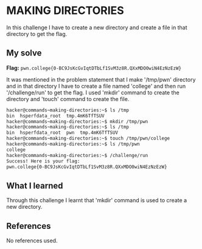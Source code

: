 # MAKING DIRECTORIES
In this challenge I have to create a new directory and create a file in that directory to get the flag.

## My solve
**Flag:** `pwn.college{0-BC9JsKcGvIqtDTbLf1SvM3z8R.QXxMDO0wiN4EzNzEzW}`

It was mentioned in the problem statement that I make '/tmp/pwn' directory and in that directory I have to create a file named 'college' and then run '/challenge/run' to get the flag. I used 'mkdir' command to create the directory and 'touch' command to create the file. 
```bash
hacker@commands~making-directories:~$ ls /tmp
bin  hsperfdata_root  tmp.4mK6TfTSUV
hacker@commands~making-directories:~$ mkdir /tmp/pwn
hacker@commands~making-directories:~$ ls /tmp
bin  hsperfdata_root  pwn  tmp.4mK6TfTSUV
hacker@commands~making-directories:~$ touch /tmp/pwn/college
hacker@commands~making-directories:~$ ls /tmp/pwn
college
hacker@commands~making-directories:~$ /challenge/run
Success! Here is your flag:
pwn.college{0-BC9JsKcGvIqtDTbLf1SvM3z8R.QXxMDO0wiN4EzNzEzW}
```

## What I learned
Through this challenge I learnt that 'mkdir' command is used to create a new directory.

## References 
No references used.

